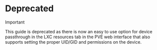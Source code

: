 # Deprecated

> [!IMPORTANT]
> This guide is deprecated as there is now an easy to use option for device passthrough in the LXC resources tab in the PVE web interface that also supports setting the proper UID/GID and permissions on the device.
